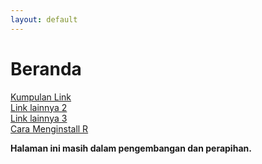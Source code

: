 ```yaml
---
layout: default
---
```


# Beranda

[Kumpulan Link](link/kumpulan-link.md)  
[Link lainnya 2](link/linkbagus-and.md)  
[Link lainnya 3](link/linkbagus-mac.md)  
[Cara Menginstall R](artikel/install-R.md)  

**Halaman ini masih dalam pengembangan dan perapihan.**  
